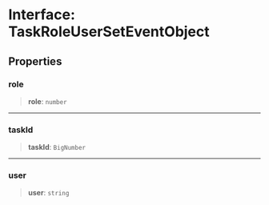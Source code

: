 # Interface: TaskRoleUserSetEventObject

## Properties

### role

> **role**: `number`

***

### taskId

> **taskId**: `BigNumber`

***

### user

> **user**: `string`
